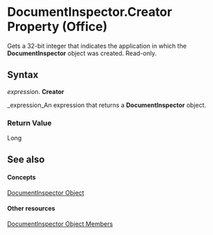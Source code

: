 
# DocumentInspector.Creator Property (Office)

Gets a 32-bit integer that indicates the application in which the  **DocumentInspector** object was created. Read-only.


## Syntax

 _expression_. **Creator**

 _expression_An expression that returns a  **DocumentInspector** object.


### Return Value

Long


## See also


#### Concepts


 [DocumentInspector Object](75dcf0ca-5afa-996b-e8d2-13d71ac0f6f8.md)
#### Other resources


 [DocumentInspector Object Members](4b23508a-5296-645f-2649-c1f29b921ace.md)

